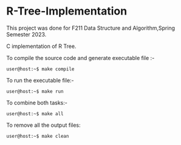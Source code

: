   # R-Tree-Implementation
This project was done for F211 Data Structure and Algorithm,Spring Semester 2023.

C implementation of R Tree.

To compile the source code and generate executable file :- 
```console
user@host:~$ make compile
```
To run the executable file:- 
```console
user@host:~$ make run
```
To combine both tasks:- 
```console
user@host:~$ make all
```
To remove all the output files:
```console
user@host:~$ make clean
```
